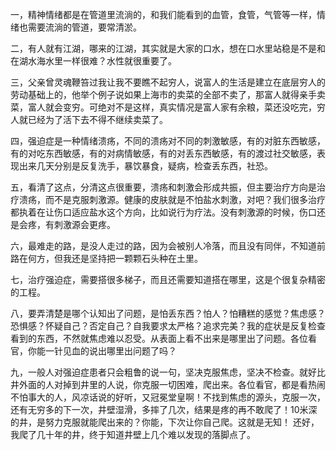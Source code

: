 一，精神情绪都是在管道里流淌的，和我们能看到的血管，食管，气管等一样，情绪也需要流淌的管道，要常清淤。

二，有人就有江湖，哪来的江湖，其实就是大家的口水，想在口水里站稳是不是和在湖水海水里一样很难？水性就很重要了。

三，父亲曾灵魂鞭笞过我让我不要瞧不起穷人，说富人的生活是建立在底层穷人的劳动基础上的，他举个例子说如果上海市的卖菜的全部不卖了，那富人就得亲手卖菜，富人就会变穷。可绝对不是这样，真实情况是富人家有余粮，菜还没吃完，穷人就已经为了活下去不得不继续卖菜了。

四，强迫症是一种情绪溃疡，不同的溃疡对不同的刺激敏感，有的对脏东西敏感，有的对吃东西敏感，有的对病情敏感，有的对丢东西敏感，有的渡过社交敏感，表现出来几天分别是反复洗手，暴饮暴食，疑病，检查丢东西，社恐。

五，看清了这点，分清这点很重要，溃疡和刺激会形成共振，但主要治疗方向是治疗溃疡，而不是克服刺激源。健康的皮肤就是不怕盐水刺激，对吧？我们很多治疗都执着在让伤口适应盐水这个方向，比如说行为疗法。没有刺激源的时候，伤口还是会疼，有刺激源会更疼。

六，最难走的路，是没人走过的路，因为会被别人冷落，而且没有同伴，不知道前路在何方，但我还是坚持把一颗颗石头种在土里。

七，治疗强迫症，需要搭很多梯子，而且还需要知道搭在哪里，这是个很复杂精密的工程。

八，要弄清楚是哪个认知出了问题，是怕丢东西？怕人？怕糟糕的感觉？焦虑感？恐惧感？怀疑自己？否定自己？自我要求太严格？追求完美？我的症状是反复检查看到的东西，不然就焦虑难以忍受。从表面上看不出来是哪里出了问题。各位看官，你能一针见血的说出哪里出问题了吗？

九，一般人对强迫症患者只会粗鲁的说一句，坚决克服焦虑，坚决不检查。就好比井外面的人对掉到井里的人说，你克服一切困难，爬出来。各位看官，都是看热闹不怕事大的人，风凉话说的好听，又冠冕堂皇啊！不找到焦虑的源头，克服一次，还有无穷多的下一次，井壁湿滑，多摔了几次，结果是疼的再不敢爬了！10米深的井，是努力克服就能爬出来的？你能，下次让你自己爬。这就是无知！
还好，我爬了几十年的井，终于知道井壁上几个难以发现的落脚点了。